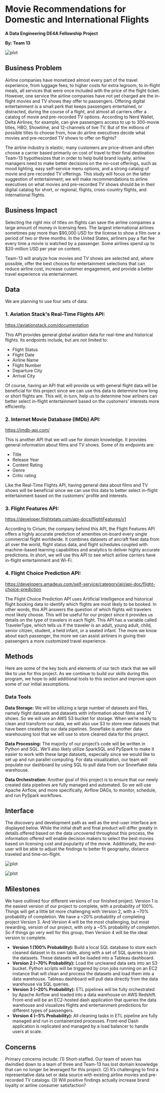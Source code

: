 # Movie Recommendations for Domestic and International Flights
**A Data Engineering DE4A Fellowship Project**

**By: Team 13** 

![plot](alevision-co-x6HpdNQ-iEM-unsplash.jpg)

## Business Problem

Airline companies have monetized almost every part of the travel experience, from luggage fees, to higher costs for extra legroom, to in-flight meals, all services that were once included with the price of the flight ticket. However, one service the airline companies have not yet charged are the in-flight movies and TV shows they offer to passengers. Offering digital entertainment is a small perk that keeps passengers entertained, or distracted, during the course of a flight, and almost all carriers offer a catalog of movie and pre-recorded TV options. According to Nerd Wallet, Delta Airlines, for example, can give passengers access to up to 300-movie titles, HBO, Showtime, and 12-channels of live TV.  But of the millions of possible titles to choose from, how do airline executives decide what movies and pre-recorded TV shows to offer on flights? 

The airline industry is elastic; many customers are price-driven and often choose a carrier based primarily on cost of travel to their final destination  Team-13 hypothesizes that in order to help build brand loyalty, airline managers need to make better decisions on the no-cost offerings, such as mood lighting, easy self-service menu options, and a strong catalog of movie and pre-recorded TV offerings. This study will focus on the latter suggestion of entertainment; we will make recommendations to airline executives on what movies and pre-recorded TV shows should be in their digital catalog for short, or regional, flights, cross-country flights, and international flights.   

## Business Impact

Selecting the right mix of titles on flights can save the airline companies a large amount of money in licensing fees. The largest international airlines sometimes pay more than $90,000 USD for the license to show a film over a period of two or three months. In the United States, airliners pay a flat fee every time a movie is watched by a passenger. Some airlines spend up to $20-million USD per year on content.

Team-13 will analyze how movies and TV shows are selected and, where possible, offer the best choices for entertainment selections that can reduce airline cost, increase customer engagement, and provide a better travel experience via entertainment.

## Data

We are planning to use four sets of data:
### 1. Aviation Stack's Real-Time Flights API: 

https://aviationstack.com/documentation

This API provides general global aviation data for real-time and historical flights. Its endpoints include, but are not limited to:
* Flight Status
* Flight Date
* Airline Name
* Flight Number
* Departure City
* Arrival City

Of course, having an API that will provide us with general flight data will be beneficial for this project since we can use this data to determine how long or short flights are. This will, in turn, help us to determine how airliners can better select in-flight entertainment based on the customers’ interests more efficiently.


### 2. Internet Movie Database (IMDb) API: 

https://imdb-api.com/

This is another API that we will use for domain knowledge. It provides general information about films and TV shows. Some of its endpoints are:
* Title
* Release Year
* Content Rating
* Genre
* Critic rating

Like the Real-Time Flights API, having general data about films and TV shows will be beneficial since we can use this data to better select in-flight entertainment based on the customers’ profile and interests.

###  3. Flight Features API: 

https://developer.flightstats.com/api-docs/flightFeatures/v1

According to Cirium, the company behind this API, the Flight Features API offers a highly accurate prediction of amenities on-board every single commercial flight worldwide. It combines datasets of aircraft fleet data from all over the world, flight status data, and flight schedules coupled with machine-based learning capabilities and analytics to deliver highly accurate predictions. In short, we will use this API to see which airline carriers have in-flight entertainment and Wi-Fi.

###  4. Flight Choice Prediction API: 

https://developers.amadeus.com/self-service/category/air/api-doc/flight-choice-prediction

The Flight Choice Prediction API uses Artificial Intelligence and historical flight booking data to identify which flights are most likely to be booked. In other words, this API answers the question of which flights will travelers most likely choose. This will be useful for our project since it provides us details on the type of travelers in each flight. This API has a variable called TravelerType, which tells us if the traveler is an adult, young adult, child, senior citizen, student, a held infant, or a seated infant. The more we know about each passenger, the more we can assist airliners in giving their passengers a more customized travel experience. 

## Methods

Here are some of the key tools and elements of our tech stack that we will like to use for this project. As we continue to build our skills during this program, we hope to add additional tools to this section and improve upon some of our initial assumptions.

### Data Tools

**Data Storage:** We will be utilizing a large number of datasets and files, namely flight datasets and datasets with information about films and TV shows. So we will use an AWS S3 bucket for storage. When we’re ready to clean and transform our data, we will also use S3 to store new datasets that have been created by our data pipelines. Snowflake is another data warehousing tool that we will use to store cleaned data for this project.

**Data Processing:** The majority of our project’s code will be written in Python and SQL. We’ll also likely utilize SparkSQL and PySpark to make it easier to work with these large datasets, especially since we would like to set up and run parallel computing. For data visualization, our team will populate our dashboard by using SQL to pull data from our Snowflake data warehouse.

**Data Orchestration:** Another goal of this project is to ensure that our newly created data pipelines are fully managed and automated. So we will use Apache Airflow, and more specifically, Airflow DAGs, to monitor, schedule, and run PySpark workflows. 

## Interface

The discovery and development path as well as the end-user interface are displayed below. While the initial draft and final product will differ greatly in details offered based on the data uncovered throughout this process, the information offered will enable decision makers to select the best movies based on licensing cost and popularity of the movie. Additionally, the end-user will be able to adjust the findings to better fit geography, distance traveled and time-on-flight.  

![plot](Picture1.jpg)

![plot](Picture2.png)

## Milestones

We have outlined four different versions of our finished project. Version 1 is the easiest version of our project to complete, with a probability of 100%. Things will get a little bit more challenging with Version 2, with a ~70% probability of completion. We have a ~20% probability of completing project Version 3. And Version 4 will be the most challenging, but most rewarding, version of our project, with only a ~5% probability of completion. So if things go very well for this group, then Version 4 will be the ideal version to complete.

* **Version 1 (100% Probability):** Build a local SQL database to store each cleaned dataset in its own table, along with a set of SQL queries to join the datasets. These datasets will be loaded into a Tableau dashboard.
* **Version 2 (~70% Probability):** Load the uncleaned data sets into an S3 bucket. Python scripts will be triggered by cron jobs running on an EC2 instance that will clean and process the datasets and load them into a data warehouse. Tableau dashboard will pull data directly from the data warehouse via SQL queries. 
* **Version 3 (~20% Probability):** ETL pipelines will be fully orchestrated by Apache Airflow and loaded into a data warehouse on AWS Redshift. Front-end will be an EC2-hosted dash application that queries the data warehouse and visualizes flights and entertainment predictions for different types of passengers.
* **Version 4 (~5% Probability):** All cleaning tasks in ETL pipeline are fully managed and run in containerized processes. Front-end Dash application is replicated and managed by a load balancer to handle users at scale. 

## Concerns
Primary concerns include: (1) Short-staffed. Our team of seven has dwindled down to a team of three and Team-13 has lost domain knowledge that can no longer be leveraged for this project. (2) It’s challenging to find a representative data set or data source with existing airline movies and pre-recorded TV catalogs. (3) Will positive findings actually increase brand loyalty or airline consumer satisfaction?  
